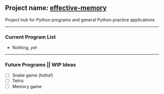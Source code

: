 ## Project name: <ins>effective-memory</ins>
Project hub for Python programs and general Python practice applications

---
### Current Program List
<ul>
  <li>Nothing, <em>yet</em></li>
</ul>

---

### Future Programs || WIP Ideas
- [ ] Snake game (*haha!*)
- [ ] Tetris
- [ ] Memory game
